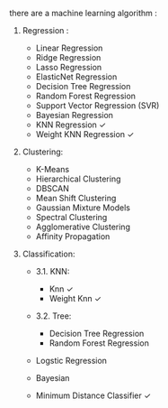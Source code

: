 there are a machine learning algorithm : 

1.  Regression : 
    - Linear Regression 
    - Ridge Regression
    - Lasso Regression
    - ElasticNet Regression
    - Decision Tree Regression
    - Random Forest Regression
    - Support Vector Regression (SVR)
    - Bayesian Regression
    - KNN Regression ✓
    - Weight KNN Regression ✓

2. Clustering:
    - K-Means
    - Hierarchical Clustering
    - DBSCAN
    - Mean Shift Clustering
    - Gaussian Mixture Models
    - Spectral Clustering
    - Agglomerative Clustering
    - Affinity Propagation
    
3. Classification:

    - 3.1. KNN:

        - Knn ✓
        - Weight Knn ✓
    
    - 3.2. Tree:

        - Decision Tree Regression
        - Random Forest Regression
    

    - Logstic Regression
    - Bayesian 
    - Minimum Distance Classifier ✓

